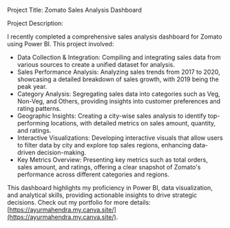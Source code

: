 Project Title: Zomato Sales Analysis Dashboard

Project Description:

I recently completed a comprehensive sales analysis dashboard for Zomato using Power BI. This project involved:

- Data Collection & Integration: Compiling and integrating sales data from various sources to create a unified dataset for analysis.
- Sales Performance Analysis: Analyzing sales trends from 2017 to 2020, showcasing a detailed breakdown of sales growth, with 2019 being the peak year.
- Category Analysis: Segregating sales data into categories such as Veg, Non-Veg, and Others, providing insights into customer preferences and rating patterns.
- Geographic Insights: Creating a city-wise sales analysis to identify top-performing locations, with detailed metrics on sales amount, quantity, and ratings.
- Interactive Visualizations: Developing interactive visuals that allow users to filter data by city and explore top sales regions, enhancing data-driven decision-making.
- Key Metrics Overview: Presenting key metrics such as total orders, sales amount, and ratings, offering a clear snapshot of Zomato's performance across different categories and regions.

This dashboard highlights my proficiency in Power BI, data visualization, and analytical skills, providing actionable insights to drive strategic decisions. Check out my portfolio for more details: [https://ayurmahendra.my.canva.site/](https://ayurmahendra.my.canva.site/).

